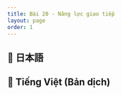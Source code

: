 ```yaml
---
title: Bài 20 - Năng lực giao tiếp
layout: page
order: 1
---
```


## 📖 日本語

## 📘 Tiếng Việt (Bản dịch)
